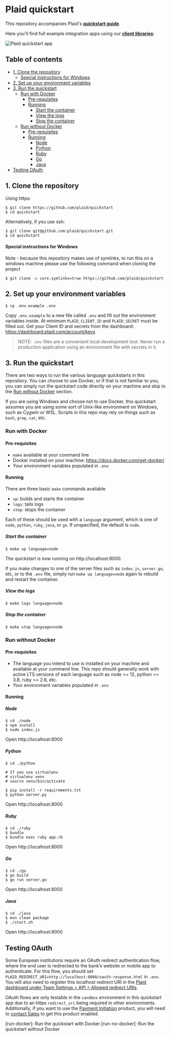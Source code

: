 # Plaid quickstart

This repository accompanies Plaid's [**quickstart guide**][quickstart].

Here you'll find full example integration apps using our [**client libraries**][libraries]:

![Plaid quickstart app](/assets/quickstart-screenshot.png)

## Table of contents

<!-- toc -->

- [1. Clone the repository](#1-clone-the-repository)
  - [Special instructions for Windows](#special-instructions-for-windows)
- [2. Set up your environment variables](#2-set-up-your-environment-variables)
- [3. Run the quickstart](#3-run-the-quickstart)
  - [Run with Docker](#run-with-docker)
    - [Pre-requisites](#pre-requisites)
    - [Running](#running)
      - [Start the container](#start-the-container)
      - [View the logs](#view-the-logs)
      - [Stop the container](#stop-the-container)
  - [Run without Docker](#run-without-docker)
    - [Pre-requisites](#pre-requisites-1)
    - [Running](#running-1)
      - [Node](#node)
      - [Python](#python)
      - [Ruby](#ruby)
      - [Go](#go)
      - [Java](#java)
- [Testing OAuth](#testing-oauth)

<!-- tocstop -->

## 1. Clone the repository

Using https:

```
$ git clone https://github.com/plaid/quickstart
$ cd quickstart
```

Alternatively, if you use ssh:

```
$ git clone git@github.com:plaid/quickstart.git
$ cd quickstart
```

#### Special instructions for Windows

Note - because this repository makes use of symlinks, to run this on a windows machine please use
the following command when cloning the project

```
$ git clone -c core.symlinks=true https://github.com/plaid/quickstart
```

## 2. Set up your environment variables

```
$ cp .env.example .env
```

Copy `.env.example` to a new file called `.env` and fill out the environment variables inside. At
minimum `PLAID_CLIENT_ID` and `PLAID_SECRET` must be filled out. Get your Client ID and secrets from
the dashboard: https://dashboard.plaid.com/account/keys

> NOTE: `.env` files are a convenient local development tool. Never run a production application
> using an environment file with secrets in it.

## 3. Run the quickstart

There are two ways to run the various language quickstarts in this repository. You can choose to use
Docker, or if that is not familiar to you, you can simply run the quickstart code directly on your
machine and skip to the [Run without Docker](#run-without-docker) section.

If you are using Windows and choose not to use Docker, this quickstart assumes you are using some
sort of Unix-like environment on Windows, such as Cygwin or WSL. Scripts in this repo may rely on
things such as `bash`, `grep`, `cat`, etc.

### Run with Docker

#### Pre-requisites

- `make` available at your command line
- Docker installed on your machine: https://docs.docker.com/get-docker/
- Your environment variables populated in `.env`

#### Running

There are three basic `make` commands available

- `up`: builds and starts the container
- `logs`: tails logs
- `stop`: stops the container

Each of these should be used with a `language` argument, which is one of `node`, `python`, `ruby`,
`java`, or `go`. If unspecified, the default is `node`.

##### Start the container

```
$ make up language=node
```

The quickstart is now running on http://localhost:8000.

If you make changes to one of the server files such as `index.js`, `server.go`, etc, or to the
`.env` file, simply run `make up language=node` again to rebuild and restart the container.

##### View the logs

```
$ make logs language=node
```

##### Stop the container

```
$ make stop language=node
```

### Run without Docker

#### Pre-requisites

- The language you intend to use is installed on your machine and available at your command line.
  This repo should generally work with active LTS versions of each language such as node >= 12,
  python >= 3.8, ruby >= 2.6, etc.
- Your environment variables populated in `.env`

#### Running

##### Node

```
$ cd ./node
$ npm install
$ node index.js
```

Open http://localhost:8000

##### Python

```
$ cd ./python

# If you use virtualenv
# virtualenv venv
# source venv/bin/activate

$ pip install -r requirements.txt
$ python server.py
```

Open http://localhost:8000

##### Ruby

```
$ cd ./ruby
$ bundle
$ bundle exec ruby app.rb
```

Open http://localhost:8000

##### Go

```
$ cd ./go
$ go build
$ go run server.go
```

Open http://localhost:8000

##### Java

```
$ cd ./java
$ mvn clean package
$ ./start.sh
```

Open http://localhost:8000

## Testing OAuth

Some European institutions require an OAuth redirect authentication flow, where the end user is
redirected to the bank’s website or mobile app to authenticate. For this flow, you should set
`PLAID_REDIRECT_URI=http://localhost:8000/oauth-response.html` in `.env`. You will also need to
register this localhost redirect URI in the [Plaid dashboard under Team Settings > API > Allowed
redirect URIs][dashboard-api-section].

OAuth flows are only testable in the `sandbox` environment in this quickstart app due to an https
`redirect_uri` being required in other environments. Additionally, if you want to use the [Payment
Initiation][payment-initiation] product, you will need to [contact Sales][contact-sales] to get this
product enabled.

[quickstart]: https://plaid.com/docs/quickstart
[libraries]: https://plaid.com/docs/api/libraries
[payment-initiation]: https://plaid.com/docs/payment-initiation/
[node-example]: /node
[ruby-example]: /ruby
[python-example]: /python
[java-example]: /java
[go-example]: /go
[docker]: https://www.docker.com
[dashboard-api-section]: https://dashboard.plaid.com/team/api
[contact-sales]: https://plaid.com/contact

[run-docker]: Run the quickstart with Docker [run-no-docker]: Run the quickstart without Docker
